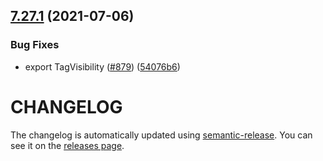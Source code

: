 ## [7.27.1](https://github.com/contentful/contentful-management.js/compare/v7.27.0...v7.27.1) (2021-07-06)


### Bug Fixes

* export TagVisibility ([#879](https://github.com/contentful/contentful-management.js/issues/879)) ([54076b6](https://github.com/contentful/contentful-management.js/commit/54076b6050d0f29bb9ab3628cbfc62b3d22c8c64))

# CHANGELOG

The changelog is automatically updated using
[semantic-release](https://github.com/semantic-release/semantic-release). You
can see it on the [releases page](https://github.com/contentful/contentful-management.js/releases).
